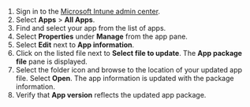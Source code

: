 
1. Sign in to the [Microsoft Intune admin center](https://go.microsoft.com/fwlink/?linkid=2109431).
2. Select **Apps** > **All Apps**.
3. Find and select your app from the list of apps.  
4. Select **Properties** under **Manage** from the app pane.
5. Select **Edit** next to **App information**.  
6. Click on the listed file next to **Select file to update**. The **App package file** pane is displayed.
7. Select the folder icon and browse to the location of your updated app file. Select **Open**. The app information is updated with the package information.  
8. Verify that **App version** reflects the updated app package.